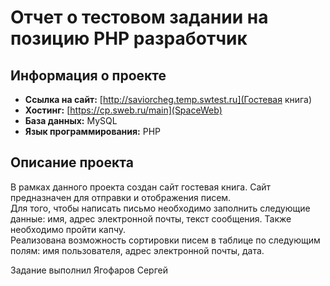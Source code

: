 # Отчет о тестовом задании на позицию PHP разработчик

## Информация о проекте

- **Ссылка на сайт:** [http://saviorcheg.temp.swtest.ru](Гостевая книга)
- **Хостинг:** [https://cp.sweb.ru/main](SpaceWeb)
- **База данных:** MySQL
- **Язык программирования:** PHP

## Описание проекта

В рамках данного проекта создан сайт гостевая книга. Сайт предназначен для отправки и отображения писем.  
Для того, чтобы написать письмо необходимо заполнить следующие данные: имя, адрес электронной почты, текст сообщения. Также необходимо пройти капчу.  
Реализована возможность сортировки писем в таблице по следующим полям: имя пользователя, адрес электронной почты, дата.  


Задание выполнил Ягофаров Сергей

